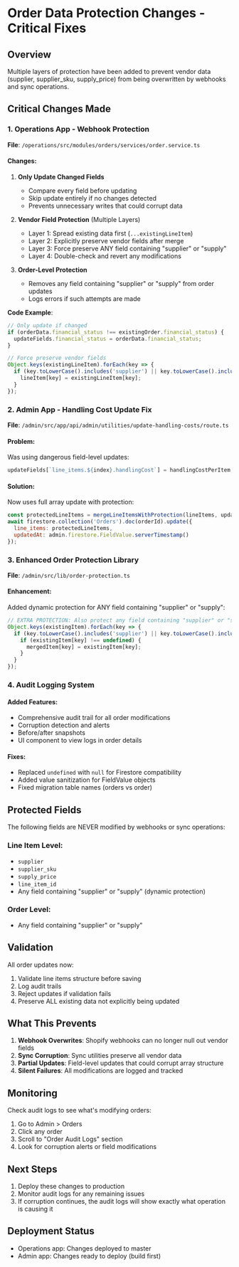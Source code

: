 # Order Data Protection Changes - Critical Fixes

## Overview
Multiple layers of protection have been added to prevent vendor data (supplier, supplier_sku, supply_price) from being overwritten by webhooks and sync operations.

## Critical Changes Made

### 1. Operations App - Webhook Protection

**File**: `/operations/src/modules/orders/services/order.service.ts`

#### Changes:
1. **Only Update Changed Fields**
   - Compare every field before updating
   - Skip update entirely if no changes detected
   - Prevents unnecessary writes that could corrupt data

2. **Vendor Field Protection** (Multiple Layers)
   - Layer 1: Spread existing data first (`...existingLineItem`)
   - Layer 2: Explicitly preserve vendor fields after merge
   - Layer 3: Force preserve ANY field containing "supplier" or "supply"
   - Layer 4: Double-check and revert any modifications

3. **Order-Level Protection**
   - Removes any field containing "supplier" or "supply" from order updates
   - Logs errors if such attempts are made

**Code Example**:
```javascript
// Only update if changed
if (orderData.financial_status !== existingOrder.financial_status) {
  updateFields.financial_status = orderData.financial_status;
}

// Force preserve vendor fields
Object.keys(existingLineItem).forEach(key => {
  if (key.toLowerCase().includes('supplier') || key.toLowerCase().includes('supply')) {
    lineItem[key] = existingLineItem[key];
  }
});
```

### 2. Admin App - Handling Cost Update Fix

**File**: `/admin/src/app/api/admin/utilities/update-handling-costs/route.ts`

#### Problem:
Was using dangerous field-level updates:
```javascript
updateFields[`line_items.${index}.handlingCost`] = handlingCostPerItem;
```

#### Solution:
Now uses full array update with protection:
```javascript
const protectedLineItems = mergeLineItemsWithProtection(lineItems, updatedLineItems);
await firestore.collection('Orders').doc(orderId).update({
  line_items: protectedLineItems,
  updatedAt: admin.firestore.FieldValue.serverTimestamp()
});
```

### 3. Enhanced Order Protection Library

**File**: `/admin/src/lib/order-protection.ts`

#### Enhancement:
Added dynamic protection for ANY field containing "supplier" or "supply":
```javascript
// EXTRA PROTECTION: Also protect any field containing "supplier" or "supply"
Object.keys(existingItem).forEach(key => {
  if (key.toLowerCase().includes('supplier') || key.toLowerCase().includes('supply')) {
    if (existingItem[key] !== undefined) {
      mergedItem[key] = existingItem[key];
    }
  }
});
```

### 4. Audit Logging System

#### Added Features:
- Comprehensive audit trail for all order modifications
- Corruption detection and alerts
- Before/after snapshots
- UI component to view logs in order details

#### Fixes:
- Replaced `undefined` with `null` for Firestore compatibility
- Added value sanitization for FieldValue objects
- Fixed migration table names (orders vs order)

## Protected Fields

The following fields are NEVER modified by webhooks or sync operations:

### Line Item Level:
- `supplier`
- `supplier_sku`
- `supply_price`
- `line_item_id`
- Any field containing "supplier" or "supply" (dynamic protection)

### Order Level:
- Any field containing "supplier" or "supply"

## Validation

All order updates now:
1. Validate line items structure before saving
2. Log audit trails
3. Reject updates if validation fails
4. Preserve ALL existing data not explicitly being updated

## What This Prevents

1. **Webhook Overwrites**: Shopify webhooks can no longer null out vendor fields
2. **Sync Corruption**: Sync utilities preserve all vendor data
3. **Partial Updates**: Field-level updates that could corrupt array structure
4. **Silent Failures**: All modifications are logged and tracked

## Monitoring

Check audit logs to see what's modifying orders:
1. Go to Admin > Orders
2. Click any order
3. Scroll to "Order Audit Logs" section
4. Look for corruption alerts or field modifications

## Next Steps

1. Deploy these changes to production
2. Monitor audit logs for any remaining issues
3. If corruption continues, the audit logs will show exactly what operation is causing it

## Deployment Status

- Operations app: Changes deployed to master
- Admin app: Changes ready to deploy (build first)
